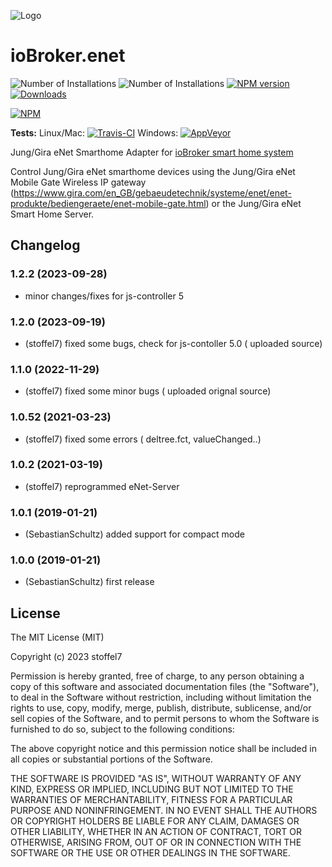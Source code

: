 ![Logo](admin/enet.png)
# ioBroker.enet

![Number of Installations](http://iobroker.live/badges/enet-installed.svg) ![Number of Installations](http://iobroker.live/badges/enet-stable.svg) [![NPM version](http://img.shields.io/npm/v/iobroker.enet.svg)](https://www.npmjs.com/package/iobroker.enet)
[![Downloads](https://img.shields.io/npm/dm/iobroker.enet.svg)](https://www.npmjs.com/package/iobroker.enet)

[![NPM](https://nodei.co/npm/iobroker.enet.png?downloads=true)](https://nodei.co/npm/iobroker.enet/)

**Tests:** Linux/Mac: [![Travis-CI](https://travis-ci.org/SebastianSchultz/ioBroker.enet.svg?branch=master)](https://travis-ci.org/SebastianSchultz/ioBroker.enet)
Windows: [![AppVeyor](https://ci.appveyor.com/api/projects/status/9ow8uf5dq6u8fpfv/branch/master?svg=true)](https://ci.appveyor.com/project/SebastianSchultz/iobroker-enet/branch/master)

Jung/Gira eNet Smarthome Adapter for [ioBroker smart home system](https://www.iobroker.net)

Control Jung/Gira eNet smarthome devices using the Jung/Gira eNet Mobile Gate Wireless IP gateway (https://www.gira.com/en_GB/gebaeudetechnik/systeme/enet/enet-produkte/bediengeraete/enet-mobile-gate.html) or the Jung/Gira eNet Smart Home Server.

## Changelog
### 1.2.2 (2023-09-28)

-   minor changes/fixes for js-controller 5

### 1.2.0 (2023-09-19)
* (stoffel7) fixed some bugs, check for js-contoller 5.0 ( uploaded source)

### 1.1.0 (2022-11-29)
* (stoffel7) fixed some minor bugs ( uploaded orignal source)

### 1.0.52 (2021-03-23)
* (stoffel7) fixed some errors ( deltree.fct, valueChanged..)

### 1.0.2 (2021-03-19)
* (stoffel7) reprogrammed eNet-Server

### 1.0.1 (2019-01-21)
* (SebastianSchultz) added support for compact mode

### 1.0.0 (2019-01-21)
* (SebastianSchultz) first release

## License

The MIT License (MIT)

Copyright (c) 2023 stoffel7

Permission is hereby granted, free of charge, to any person obtaining a copy
of this software and associated documentation files (the "Software"), to deal
in the Software without restriction, including without limitation the rights
to use, copy, modify, merge, publish, distribute, sublicense, and/or sell
copies of the Software, and to permit persons to whom the Software is
furnished to do so, subject to the following conditions:

The above copyright notice and this permission notice shall be included in
all copies or substantial portions of the Software.

THE SOFTWARE IS PROVIDED "AS IS", WITHOUT WARRANTY OF ANY KIND, EXPRESS OR
IMPLIED, INCLUDING BUT NOT LIMITED TO THE WARRANTIES OF MERCHANTABILITY,
FITNESS FOR A PARTICULAR PURPOSE AND NONINFRINGEMENT. IN NO EVENT SHALL THE
AUTHORS OR COPYRIGHT HOLDERS BE LIABLE FOR ANY CLAIM, DAMAGES OR OTHER
LIABILITY, WHETHER IN AN ACTION OF CONTRACT, TORT OR OTHERWISE, ARISING FROM,
OUT OF OR IN CONNECTION WITH THE SOFTWARE OR THE USE OR OTHER DEALINGS IN
THE SOFTWARE.
